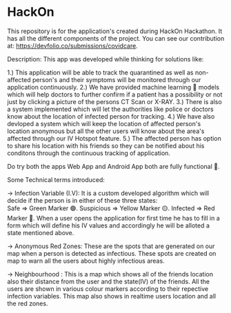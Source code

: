 # HackOn
This repository is for the application's created during HackOn Hackathon. It has all the different components of the project.
You can see our contribution at: https://devfolio.co/submissions/covidcare.

Description:
This app was developed while thinking for solutions like:

1.) This application will be able to track the quarantined as well as non-affected person's and their symptoms will be monitored through our application continuously.
2.) We have provided machine learning 🤖 models which will help doctors to further confirm if a patient has a possibility or not just by clicking a picture of the persons CT Scan or X-RAY.
3.) There is also a system implemented which will let the authorities like police or doctors know about the location of infected person for tracking.
4.) We have also devloped a system which will keep the location of affected person's location anonymous but all the other users will know about the area's affected through our IV Hotspot feature.
5.) The affected person has option to share his location with his friends so they can be notified about his conditons through the continuous tracking of application.

Do try both the apps Web App and Android App both are fully functional 🤩.

Some Technical terms introduced:

-> Infection Variable (I.V):
It is a custom developed algorithm which will decide if the person is in either of these three states:  
Safe => Green Marker 🟢.
Suspicious => Yellow Marker 🟡.
Infected => Red Marker 🔴.
When a user opens the application for first time he has to fill in a form which will define his IV values and accordingly he will be alloted a state mentioned above.

-> Anonymous Red Zones: These are the spots that are generated on our map when a person is detected as infectious.
These spots are created on map to warn all the users about highly infectious areas.

-> Neighbourhood : This is a map which shows all of the friends location also their distance from the user and the state(IV) of the friends. All the users are shown in various colour markers according to their repective infection variables. This map also shows in realtime users location and all the red zones.
